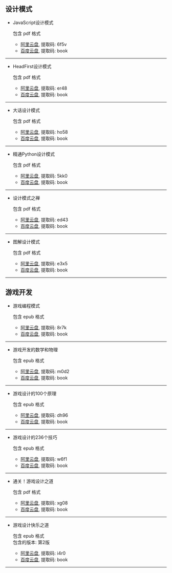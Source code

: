 ## 设计模式

- JavaScript设计模式

  包含 pdf 格式  

  - [阿里云盘](https://www.aliyundrive.com/s/T5oyzzrxGJS), 提取码: 6f5v
  - [百度云盘](https://pan.baidu.com/s/1INsSemay_e3IJkSMzlQVbw), 提取码: book
***
- HeadFirst设计模式

  包含 pdf 格式  

  - [阿里云盘](https://www.aliyundrive.com/s/YovWrScCpr2), 提取码: er48
  - [百度云盘](https://pan.baidu.com/s/1IjQhWsk6fWF6PBSq3MNw3A), 提取码: book
***
- 大话设计模式

  包含 pdf 格式  

  - [阿里云盘](https://www.aliyundrive.com/s/9WrrwNVLSzW), 提取码: ho58
  - [百度云盘](https://pan.baidu.com/s/1bAw9G-q2ogcvSbZzATKFcQ), 提取码: book
***
- 精通Python设计模式

  包含 pdf 格式  

  - [阿里云盘](https://www.aliyundrive.com/s/F55BAv4kg6F), 提取码: 5kk0
  - [百度云盘](https://pan.baidu.com/s/1TFnmsFDN9tg7A7CskWvDwg), 提取码: book
***
- 设计模式之禅

  包含 pdf 格式  

  - [阿里云盘](https://www.aliyundrive.com/s/tCFtY77nJXN), 提取码: ed43
  - [百度云盘](https://pan.baidu.com/s/1FPynwW7G3WgVNwC76ozepg), 提取码: book
***
- 图解设计模式

  包含 pdf 格式  

  - [阿里云盘](https://www.aliyundrive.com/s/ZbuHwi2QCWS), 提取码: e3x5
  - [百度云盘](https://pan.baidu.com/s/1MDtXkPBaK5xqlILy2aphiw), 提取码: book
***

## 游戏开发

- 游戏编程模式

  包含 epub 格式  

  - [阿里云盘](https://www.aliyundrive.com/s/ZnBR8tsZa9F), 提取码: 8r7k
  - [百度云盘](https://pan.baidu.com/s/1Aq7saAk-6bkKWkvFrv7tzw), 提取码: book
***
- 游戏开发的数学和物理

  包含 epub 格式  

  - [阿里云盘](https://www.aliyundrive.com/s/o3j5uwmwsZx), 提取码: m0d2
  - [百度云盘](https://pan.baidu.com/s/140pMbkXx_jmM_5f9EL_S5A), 提取码: book
***
- 游戏设计的100个原理

  包含 epub 格式  

  - [阿里云盘](https://www.aliyundrive.com/s/BApAkp6vQGs), 提取码: dh96
  - [百度云盘](https://pan.baidu.com/s/1QNM9V__c6VQ1auZhhtRKsw), 提取码: book
***
- 游戏设计的236个技巧

  包含 epub 格式  

  - [阿里云盘](https://www.aliyundrive.com/s/9dCiBPbTRQf), 提取码: w6f1
  - [百度云盘](https://pan.baidu.com/s/1B5FplFQloeFUSU8317vR2g), 提取码: book
***
- 通关！游戏设计之道

  包含 pdf 格式  

  - [阿里云盘](https://www.aliyundrive.com/s/nyGebRgmhdb), 提取码: xg08
  - [百度云盘](https://pan.baidu.com/s/1B5FplFQloeFUSU8317vR2g), 提取码: book
***
- 游戏设计快乐之道

  包含 epub 格式  
  包含的版本: 第2版  

  - [阿里云盘](https://www.aliyundrive.com/s/uzeXwu6hYGE), 提取码: i4r0
  - [百度云盘](https://pan.baidu.com/s/1HxYGye375mwsxrvaFV7M0Q), 提取码: book
***

